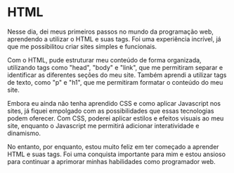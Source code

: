 # HTML

Nesse dia, dei meus primeiros passos no mundo da programação web, aprendendo a utilizar o HTML e suas tags. Foi uma experiência incrível, já que me possibilitou criar sites simples e funcionais.

Com o HTML, pude estruturar meu conteúdo de forma organizada, utilizando tags como "head", "body" e "link", que me permitiram separar e identificar as diferentes seções do meu site. Também aprendi a utilizar tags de texto, como "p" e "h1", que me permitiram formatar o conteúdo do meu site.

Embora eu ainda não tenha aprendido CSS e como aplicar Javascript nos sites, já fiquei empolgado com as possibilidades que essas tecnologias podem oferecer. Com CSS, poderei aplicar estilos e efeitos visuais ao meu site, enquanto o Javascript me permitirá adicionar interatividade e dinamismo.

No entanto, por enquanto, estou muito feliz em ter começado a aprender HTML e suas tags. Foi uma conquista importante para mim e estou ansioso para continuar a aprimorar minhas habilidades como programador web.